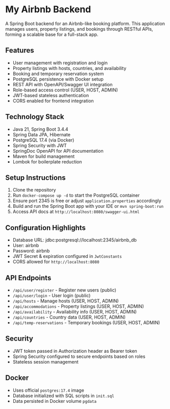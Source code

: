 # My Airbnb Backend

A Spring Boot backend for an Airbnb-like booking platform. This application manages users, property listings, and bookings through RESTful APIs, forming a scalable base for a full-stack app.

## Features

- User management with registration and login  
- Property listings with hosts, countries, and availability  
- Booking and temporary reservation system  
- PostgreSQL persistence with Docker setup  
- REST API with OpenAPI/Swagger UI integration  
- Role-based access control (USER, HOST, ADMIN)  
- JWT-based stateless authentication  
- CORS enabled for frontend integration  

## Technology Stack

- Java 21, Spring Boot 3.4.4  
- Spring Data JPA, Hibernate  
- PostgreSQL 17.4 (via Docker)  
- Spring Security with JWT  
- SpringDoc OpenAPI for API documentation  
- Maven for build management  
- Lombok for boilerplate reduction  

## Setup Instructions

1. Clone the repository  
2. Run `docker-compose up -d` to start the PostgreSQL container  
3. Ensure port 2345 is free or adjust `application.properties` accordingly  
4. Build and run the Spring Boot app with your IDE or `mvn spring-boot:run`  
5. Access API docs at `http://localhost:8080/swagger-ui.html`  

## Configuration Highlights

- Database URL: jdbc:postgresql://localhost:2345/airbnb_db  
- User: airbnb  
- Password: airbnb  
- JWT Secret & expiration configured in `JwtConstants`  
- CORS allowed for `http://localhost:8080`  

## API Endpoints

- `/api/user/register` - Register new users (public)  
- `/api/user/login` - User login (public)  
- `/api/hosts` - Manage hosts (USER, HOST, ADMIN)  
- `/api/accommodations` - Property listings (USER, HOST, ADMIN)  
- `/api/availability` - Availability info (USER, HOST, ADMIN)  
- `/api/countries` - Country data (USER, HOST, ADMIN)  
- `/api/temp-reservations` - Temporary bookings (USER, HOST, ADMIN)  

## Security

- JWT token passed in Authorization header as Bearer token  
- Spring Security configured to secure endpoints based on roles  
- Stateless session management  

## Docker

- Uses official `postgres:17.4` image  
- Database initialized with SQL scripts in `init.sql`  
- Data persisted in Docker volume `pgdata`  

